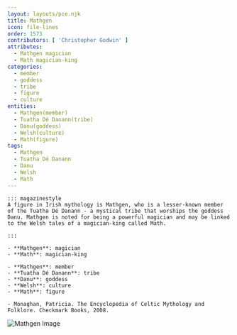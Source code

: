 ```yaml
---
layout: layouts/pce.njk
title: Mathgen
icon: file-lines
order: 1573
contributors: [ 'Christopher Godwin' ]
attributes:
  - Mathgen magician
  - Math magician-king
categories:
  - member
  - goddess
  - tribe
  - figure
  - culture
entities:
  - Mathgen(member)
  - Tuatha Dé Danann(tribe)
  - Danu(goddess)
  - Welsh(culture)
  - Math(figure)
tags:
  - Mathgen
  - Tuatha Dé Danann
  - Danu
  - Welsh
  - Math
---
```

``` tab [group1:Info]
::: magazinestyle
A figure in Irish mythology is Mathgen, who is a lesser-known member of the Tuatha Dé Danann - a mystical tribe that worships the goddess Danu. Mathgen is noted for being a powerful magician and may be linked to the Welsh tales of a magician-king called Math.

:::
```
``` tab [group1:Attributes]
- **Mathgen**: magician
- **Math**: magician-king
```
``` tab [group1:Entities]
- **Mathgen**: member
- **Tuatha Dé Danann**: tribe
- **Danu**: goddess
- **Welsh**: culture
- **Math**: figure
```
``` tab [group1:Sources]
- Monaghan, Patricia. The Encyclopedia of Celtic Mythology and Folklore. Checkmark Books, 2008.
```
![Mathgen Image]([None])
